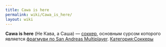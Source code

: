 ```yaml
---
title: Cawa is here
permalink: wiki/Cawa_is_here/
layout: wiki
---
```


**Cawa is here** (Не Кава, а Саша) — [соккер](соккер "wikilink"),
основным сурсом которого является [фрагмуви по San Andreas
Multiplayer](https://www.youtube.com/watch?v=9XIshBZOZks).
[Категория:Соккеры](Категория:Соккеры "wikilink")

